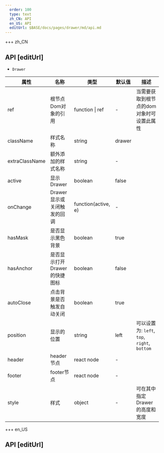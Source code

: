 ```yaml
---   
  order: 100
  type: text
  zh_CN: API
  en_US: API
  editUrl: $BASE/docs/pages/drawer/md/api.md
---      
```


+++  zh_CN
## API [editUrl]    

- <Code>Drawer</Code>    

| 属性 | 名称 | 类型 | 默认值 | 描述 |
| --- | --- | --- | --- | --- |
| ref | 根节点Dom对象的引用 | function \| ref | - | 当需要获取到根节点的dom对象时可设置此属性 |
| className | 样式名称 | string | drawer |  |
| extraClassName | 额外添加的样式名称 | string | - |  |
| active | 显示Drawer | boolean | false |  |
| onChange | Drawer显示或关闭触发的回调 | function(active, e) | - |  |
| hasMask | 是否显示黑色背景 | boolean | true |  |
| hasAnchor | 是否显示打开Drawer的快捷图标 | boolean | false |  |
| autoClose | 点击背景是否触发自动关闭 | boolean | true |  |
| position | 显示的位置 | string | left | 可以设置为: <Code>left</Code>, <Code>top</Code>, <Code>right</Code>, <Code>bottom</Code>  |
| header | header节点 | react node | - |   |
| footer | footer节点 | react node | - |   |
| style | 样式 | object | - | 可在其中指定Drawer的高度和宽度  |

+++ en_US
## API [editUrl]     

